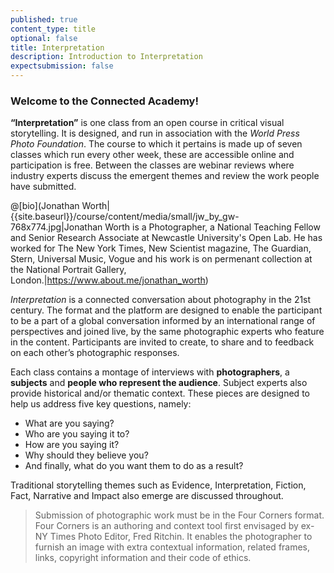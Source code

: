 ```yaml
---
published: true
content_type: title
optional: false
title: Interpretation
description: Introduction to Interpretation
expectsubmission: false
---
```

### Welcome to the Connected Academy!
 
**“Interpretation”** is one class from an open course in critical visual storytelling. It is designed, and run in association with the _World Press Photo Foundation_. The course to which it pertains is made up of seven classes which run every other week, these are accessible online and participation is free. Between the classes are webinar reviews where industry experts discuss the emergent themes and review the work people have submitted.

@[bio](Jonathan Worth|{{site.baseurl}}/course/content/media/small/jw_by_gw-768x774.jpg|Jonathan Worth is a Photographer, a National Teaching Fellow and Senior Research Associate at Newcastle University's Open Lab. He has worked for The New York Times, New Scientist magazine, The Guardian, Stern, Universal Music, Vogue and his work is on permenant collection at the National Portrait Gallery, London.|https://www.about.me/jonathan_worth)
 
_Interpretation_ is a connected conversation about photography in the 21st century. The format and the platform are designed to enable the participant to be a part of a global conversation informed by an international range of perspectives and joined live, by the same photographic experts who feature in the content. Participants are invited to create, to share and to feedback on each other’s photographic responses.
 
Each class contains a montage of interviews with **photographers**, a **subjects** and **people who represent the audience**. Subject experts also provide historical and/or thematic context. These pieces are designed to help us address five key questions, namely:
 
- What are you saying?
- Who are you saying it to?
- How are you saying it?
- Why should they believe you?
- And finally, what do you want them to do as a result?
 
Traditional storytelling themes such as Evidence, Interpretation, Fiction, Fact, Narrative and Impact also emerge are discussed throughout.
 
> Submission of photographic work must be in the Four Corners format. Four Corners is an authoring and context tool first envisaged by ex-NY Times Photo Editor, Fred Ritchin. It enables the photographer to furnish an image with extra contextual information, related frames, links, copyright information and their code of ethics.
